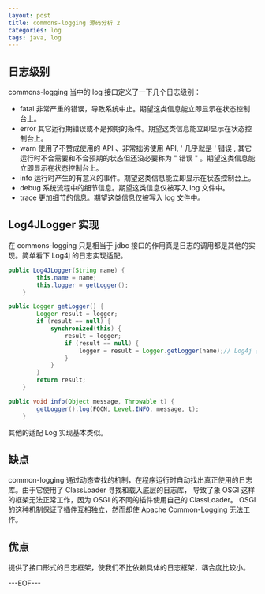 ```yaml
---
layout: post
title: commons-logging 源码分析 2
categories: log
tags: java, log
---
```


## 日志级别

 commons-logging 当中的 log 接口定义了一下几个日志级别：

- fatal 非常严重的错误，导致系统中止。期望这类信息能立即显示在状态控制台上。
- error 其它运行期错误或不是预期的条件。期望这类信息能立即显示在状态控制台上。
- warn 使用了不赞成使用的 API 、非常拙劣使用 API, ' 几乎就是 ' 错误 , 其它运行时不合需要和不合预期的状态但还没必要称为 " 错误 " 。期望这类信息能立即显示在状态控制台上。
- info 运行时产生的有意义的事件。期望这类信息能立即显示在状态控制台上。
- debug 系统流程中的细节信息。期望这类信息仅被写入 log 文件中。
- trace 更加细节的信息。期望这类信息仅被写入 log 文件中。

## Log4JLogger 实现

在 commons-logging 只是相当于 jdbc 接口的作用真是日志的调用都是其他的实现。简单看下 Log4j 的日志实现适配。

```java
public Log4JLogger(String name) {
        this.name = name;
        this.logger = getLogger();
    }

public Logger getLogger() {
        Logger result = logger;
        if (result == null) {
            synchronized(this) {
                result = logger;
                if (result == null) {
                    logger = result = Logger.getLogger(name);// Log4j 获取日志的方式
                }
            }
        }
        return result;
    }

public void info(Object message, Throwable t) {
        getLogger().log(FQCN, Level.INFO, message, t);
    }
```

其他的适配 Log 实现基本类似。

## 缺点

common-logging 通过动态查找的机制，在程序运行时自动找出真正使用的日志库。由于它使用了 ClassLoader 寻找和载入底层的日志库， 导致了象 OSGI 这样的框架无法正常工作，因为 OSGI 的不同的插件使用自己的 ClassLoader。 OSGI 的这种机制保证了插件互相独立，然而却使 Apache Common-Logging 无法工作。

## 优点

提供了接口形式的日志框架，使我们不比依赖具体的日志框架，耦合度比较小。

---EOF---
